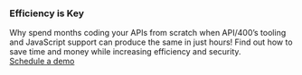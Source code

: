 ### Efficiency is Key

<div class="api400-carousel-text">
Why spend months coding your APIs from scratch when API/400’s tooling and JavaScript support can produce the same in just hours! Find out how to save time and money while increasing efficiency and security. 
</div>

<div markdown="1">
<div class="api400-schedule-button" markdown="1">
<a href="/company/product-inquiries">Schedule a demo</a>
</div>
</div>